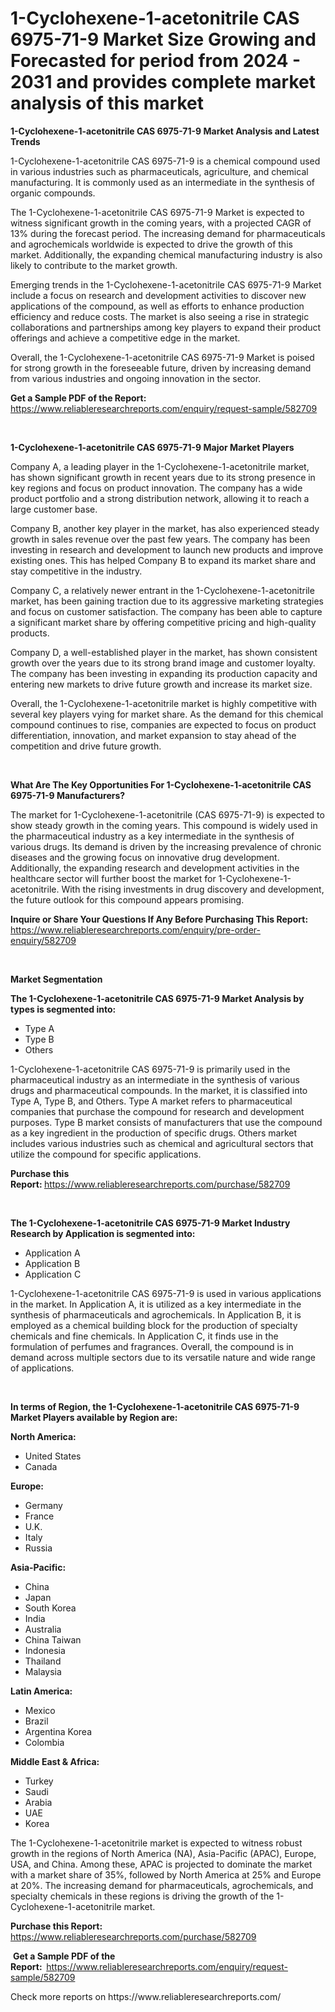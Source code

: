 <p><h1>1-Cyclohexene-1-acetonitrile CAS 6975-71-9 Market Size Growing and Forecasted for period from 2024 - 2031 and provides complete market analysis of this market</h1></p><p><strong>1-Cyclohexene-1-acetonitrile CAS 6975-71-9 Market Analysis and Latest Trends</strong></p>
<p><p>1-Cyclohexene-1-acetonitrile CAS 6975-71-9 is a chemical compound used in various industries such as pharmaceuticals, agriculture, and chemical manufacturing. It is commonly used as an intermediate in the synthesis of organic compounds.</p><p>The 1-Cyclohexene-1-acetonitrile CAS 6975-71-9 Market is expected to witness significant growth in the coming years, with a projected CAGR of 13% during the forecast period. The increasing demand for pharmaceuticals and agrochemicals worldwide is expected to drive the growth of this market. Additionally, the expanding chemical manufacturing industry is also likely to contribute to the market growth.</p><p>Emerging trends in the 1-Cyclohexene-1-acetonitrile CAS 6975-71-9 Market include a focus on research and development activities to discover new applications of the compound, as well as efforts to enhance production efficiency and reduce costs. The market is also seeing a rise in strategic collaborations and partnerships among key players to expand their product offerings and achieve a competitive edge in the market.</p><p>Overall, the 1-Cyclohexene-1-acetonitrile CAS 6975-71-9 Market is poised for strong growth in the foreseeable future, driven by increasing demand from various industries and ongoing innovation in the sector.</p></p>
<p><strong>Get a Sample PDF of the Report:&nbsp;</strong> <a href="https://www.reliableresearchreports.com/enquiry/request-sample/582709">https://www.reliableresearchreports.com/enquiry/request-sample/582709</a></p>
<p>&nbsp;</p>
<p><strong>1-Cyclohexene-1-acetonitrile CAS 6975-71-9 Major Market Players</strong></p>
<p><p>Company A, a leading player in the 1-Cyclohexene-1-acetonitrile market, has shown significant growth in recent years due to its strong presence in key regions and focus on product innovation. The company has a wide product portfolio and a strong distribution network, allowing it to reach a large customer base.</p><p>Company B, another key player in the market, has also experienced steady growth in sales revenue over the past few years. The company has been investing in research and development to launch new products and improve existing ones. This has helped Company B to expand its market share and stay competitive in the industry.</p><p>Company C, a relatively newer entrant in the 1-Cyclohexene-1-acetonitrile market, has been gaining traction due to its aggressive marketing strategies and focus on customer satisfaction. The company has been able to capture a significant market share by offering competitive pricing and high-quality products.</p><p>Company D, a well-established player in the market, has shown consistent growth over the years due to its strong brand image and customer loyalty. The company has been investing in expanding its production capacity and entering new markets to drive future growth and increase its market size.</p><p>Overall, the 1-Cyclohexene-1-acetonitrile market is highly competitive with several key players vying for market share. As the demand for this chemical compound continues to rise, companies are expected to focus on product differentiation, innovation, and market expansion to stay ahead of the competition and drive future growth.</p></p>
<p>&nbsp;</p>
<p><strong>What Are The Key Opportunities For 1-Cyclohexene-1-acetonitrile CAS 6975-71-9 Manufacturers?</strong></p>
<p><p>The market for 1-Cyclohexene-1-acetonitrile (CAS 6975-71-9) is expected to show steady growth in the coming years. This compound is widely used in the pharmaceutical industry as a key intermediate in the synthesis of various drugs. Its demand is driven by the increasing prevalence of chronic diseases and the growing focus on innovative drug development. Additionally, the expanding research and development activities in the healthcare sector will further boost the market for 1-Cyclohexene-1-acetonitrile. With the rising investments in drug discovery and development, the future outlook for this compound appears promising.</p></p>
<p><strong>Inquire or Share Your Questions If Any Before Purchasing This Report:</strong> <a href="https://www.reliableresearchreports.com/enquiry/pre-order-enquiry/582709">https://www.reliableresearchreports.com/enquiry/pre-order-enquiry/582709</a></p>
<p>&nbsp;</p>
<p><strong>Market Segmentation</strong></p>
<p><strong>The 1-Cyclohexene-1-acetonitrile CAS 6975-71-9 Market Analysis by types is segmented into:</strong></p>
<p><ul><li>Type A</li><li>Type B</li><li>Others</li></ul></p>
<p><p>1-Cyclohexene-1-acetonitrile CAS 6975-71-9 is primarily used in the pharmaceutical industry as an intermediate in the synthesis of various drugs and pharmaceutical compounds. In the market, it is classified into Type A, Type B, and Others. Type A market refers to pharmaceutical companies that purchase the compound for research and development purposes. Type B market consists of manufacturers that use the compound as a key ingredient in the production of specific drugs. Others market includes various industries such as chemical and agricultural sectors that utilize the compound for specific applications.</p></p>
<p><strong>Purchase this Report:&nbsp;</strong><a href="https://www.reliableresearchreports.com/purchase/582709">https://www.reliableresearchreports.com/purchase/582709</a></p>
<p>&nbsp;</p>
<p><strong>The 1-Cyclohexene-1-acetonitrile CAS 6975-71-9 Market Industry Research by Application is segmented into:</strong></p>
<p><ul><li>Application A</li><li>Application B</li><li>Application C</li></ul></p>
<p><p>1-Cyclohexene-1-acetonitrile CAS 6975-71-9 is used in various applications in the market. In Application A, it is utilized as a key intermediate in the synthesis of pharmaceuticals and agrochemicals. In Application B, it is employed as a chemical building block for the production of specialty chemicals and fine chemicals. In Application C, it finds use in the formulation of perfumes and fragrances. Overall, the compound is in demand across multiple sectors due to its versatile nature and wide range of applications.</p></p>
<p>&nbsp;</p>
<p><strong>In terms of Region, the 1-Cyclohexene-1-acetonitrile CAS 6975-71-9 Market Players available by Region are:</strong></p>
<p>
    <p> <strong> North America: </strong>
        <ul>
            <li>United States</li>
            <li>Canada</li>
        </ul>
        </p> 
    <p> <strong> Europe: </strong>
        <ul>
            <li>Germany</li>
            <li>France</li>
            <li>U.K.</li>
            <li>Italy</li>
            <li>Russia</li>
        </ul>
        </p> 
    <p> <strong> Asia-Pacific: </strong>
        <ul>
            <li>China</li>
            <li>Japan</li>
            <li>South Korea</li>
            <li>India</li>
            <li>Australia</li>
            <li>China Taiwan</li>
            <li>Indonesia</li>
            <li>Thailand</li>
            <li>Malaysia</li>
        </ul>
        </p> 
    <p> <strong> Latin America: </strong>
        <ul>
            <li>Mexico</li>
            <li>Brazil</li>
            <li>Argentina Korea</li>
            <li>Colombia</li>
        </ul>
        </p> 
    <p> <strong> Middle East & Africa: </strong>
        <ul>
            <li>Turkey</li>
            <li>Saudi</li>
            <li>Arabia</li>
            <li>UAE</li>
            <li>Korea</li>
        </ul>
    </p>
    </p>
<p><p>The 1-Cyclohexene-1-acetonitrile market is expected to witness robust growth in the regions of North America (NA), Asia-Pacific (APAC), Europe, USA, and China. Among these, APAC is projected to dominate the market with a market share of 35%, followed by North America at 25% and Europe at 20%. The increasing demand for pharmaceuticals, agrochemicals, and specialty chemicals in these regions is driving the growth of the 1-Cyclohexene-1-acetonitrile market.</p></p>
<p><strong>Purchase this Report: </strong><a href="https://www.reliableresearchreports.com/purchase/582709">https://www.reliableresearchreports.com/purchase/582709</a></p>
<p>&nbsp;<strong>Get a Sample PDF of the Report:&nbsp;&nbsp;</strong><a href="https://www.reliableresearchreports.com/enquiry/request-sample/582709">https://www.reliableresearchreports.com/enquiry/request-sample/582709</a></p>
<p><strong></strong></p>
<p>Check more reports on https://www.reliableresearchreports.com/</p>